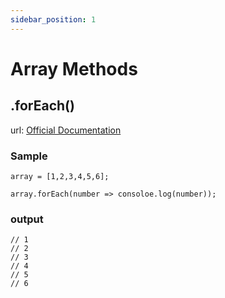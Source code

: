 ```yaml
---
sidebar_position: 1
---
```


# Array Methods

## .forEach()

url: [Official Documentation](https://developer.mozilla.org/en-US/docs/Web/JavaScript/Reference/Global_Objects/Array/forEach)

### Sample

```
array = [1,2,3,4,5,6];

array.forEach(number => consoloe.log(number));
```

### output
```
// 1
// 2
// 3
// 4
// 5
// 6
```
